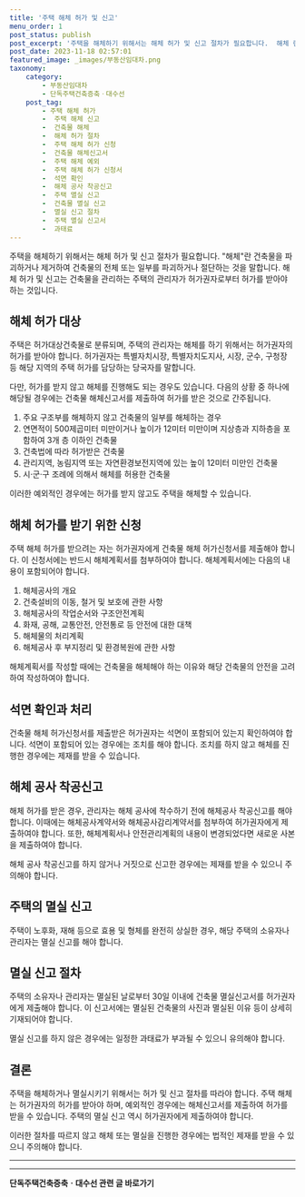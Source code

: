 ```yaml
---
title: '주택 해체 허가 및 신고'
menu_order: 1
post_status: publish
post_excerpt: '주택을 해체하기 위해서는 해체 허가 및 신고 절차가 필요합니다.  해체 란 건축물을 파괴하거나 제거하여 건축물의 전체 또는 일부를 파괴하거나 절단하는 것을 말합니다. 해체 허가 및 신고는 건축물을 관리하는 주택의 관리자가 허가권자로부터 허가를 받아야 하는 것입니다.'
post_date: 2023-11-18 02:57:01
featured_image: _images/부동산임대차.png
taxonomy:
    category:
        - 부동산임대차
        - 단독주택건축증축ㆍ대수선
    post_tag:
        - 주택 해체 허가
        -  주택 해체 신고
        -  건축물 해체
        -  해체 허가 절차
        -  주택 해체 허가 신청
        -  건축물 해체신고서
        -  주택 해체 예외
        -  주택 해체 허가 신청서
        -  석면 확인
        -  해체 공사 착공신고
        -  주택 멸실 신고
        -  건축물 멸실 신고
        -  멸실 신고 절차
        -  주택 멸실 신고서
        -  과태료
---
```



주택을 해체하기 위해서는 해체 허가 및 신고 절차가 필요합니다. "해체"란 건축물을 파괴하거나 제거하여 건축물의 전체 또는 일부를 파괴하거나 절단하는 것을 말합니다. 해체 허가 및 신고는 건축물을 관리하는 주택의 관리자가 허가권자로부터 허가를 받아야 하는 것입니다.

## 해체 허가 대상

주택은 허가대상건축물로 분류되며, 주택의 관리자는 해체를 하기 위해서는 허가권자의 허가를 받아야 합니다. 허가권자는 특별자치시장, 특별자치도지사, 시장, 군수, 구청장 등 해당 지역의 주택 허가를 담당하는 당국자를 말합니다.

다만, 허가를 받지 않고 해체를 진행해도 되는 경우도 있습니다. 다음의 상황 중 하나에 해당될 경우에는 건축물 해체신고서를 제출하여 허가를 받은 것으로 간주됩니다.

1. 주요 구조부를 해체하지 않고 건축물의 일부를 해체하는 경우
2. 연면적이 500제곱미터 미만이거나 높이가 12미터 미만이며 지상층과 지하층을 포함하여 3개 층 이하인 건축물
3. 건축법에 따라 허가받은 건축물
4. 관리지역, 농림지역 또는 자연환경보전지역에 있는 높이 12미터 미만인 건축물
5. 시·군·구 조례에 의해서 해체를 허용한 건축물

이러한 예외적인 경우에는 허가를 받지 않고도 주택을 해체할 수 있습니다.

## 해체 허가를 받기 위한 신청

주택 해체 허가를 받으려는 자는 허가권자에게 건축물 해체 허가신청서를 제출해야 합니다. 이 신청서에는 반드시 해체계획서를 첨부하여야 합니다. 해체계획서에는 다음의 내용이 포함되어야 합니다.

1. 해체공사의 개요
2. 건축설비의 이동, 철거 및 보호에 관한 사항
3. 해체공사의 작업순서와 구조안전계획
4. 화재, 공해, 교통안전, 안전통로 등 안전에 대한 대책
5. 해체물의 처리계획
6. 해체공사 후 부지정리 및 환경복원에 관한 사항

해체계획서를 작성할 때에는 건축물을 해체해야 하는 이유와 해당 건축물의 안전을 고려하여 작성하여야 합니다.

## 석면 확인과 처리

건축물 해체 허가신청서를 제출받은 허가권자는 석면이 포함되어 있는지 확인하여야 합니다. 석면이 포함되어 있는 경우에는 조치를 해야 합니다. 조치를 하지 않고 해체를 진행한 경우에는 제재를 받을 수 있습니다.

## 해체 공사 착공신고

해체 허가를 받은 경우, 관리자는 해체 공사에 착수하기 전에 해체공사 착공신고를 해야 합니다. 이때에는 해체공사계약서와 해체공사감리계약서를 첨부하여 허가권자에게 제출하여야 합니다. 또한, 해체계획서나 안전관리계획의 내용이 변경되었다면 새로운 사본을 제출하여야 합니다.

해체 공사 착공신고를 하지 않거나 거짓으로 신고한 경우에는 제재를 받을 수 있으니 주의해야 합니다.

## 주택의 멸실 신고

주택이 노후화, 재해 등으로 효용 및 형체를 완전히 상실한 경우, 해당 주택의 소유자나 관리자는 멸실 신고를 해야 합니다.

## 멸실 신고 절차

주택의 소유자나 관리자는 멸실된 날로부터 30일 이내에 건축물 멸실신고서를 허가권자에게 제출해야 합니다. 이 신고서에는 멸실된 건축물의 사진과 멸실된 이유 등이 상세히 기재되어야 합니다.

멸실 신고를 하지 않은 경우에는 일정한 과태료가 부과될 수 있으니 유의해야 합니다.

## 결론

주택을 해체하거나 멸실시키기 위해서는 허가 및 신고 절차를 따라야 합니다. 주택 해체는 허가권자의 허가를 받아야 하며, 예외적인 경우에는 해체신고서를 제출하여 허가를 받을 수 있습니다. 주택의 멸실 신고 역시 허가권자에게 제출하여야 합니다.

이러한 절차를 따르지 않고 해체 또는 멸실을 진행한 경우에는 법적인 제재를 받을 수 있으니 주의해야 합니다.

---

<!-- wp:separator -->
<hr class="wp-block-separator has-alpha-channel-opacity"/>
<!-- /wp:separator -->

<!-- wp:group {"backgroundColor":"base","layout":{"type":"constrained"}} -->
<div class="wp-block-group has-base-background-color has-background"><!-- wp:paragraph {"align":"center","fontSize":"medium"} -->
<p class="has-text-align-center has-large-font-size"><strong>단독주택건축증축ㆍ대수선 관련 글 바로가기</strong></p>
<!-- /wp:paragraph -->


<!-- wp:latest-posts
{"categories":[{"id":22770,"count":19,"description":"","link":"https://uknowlaw.com/category/%eb%8b%a8%eb%8f%85%ec%a3%bc%ed%83%9d%ea%b1%b4%ec%b6%95%ec%a6%9d%ec%b6%95%e3%86%8d%eb%8c%80%ec%88%98%ec%84%a0/","name":"단독주택건축증축ㆍ대수선","slug":"단독주택건축증축ㆍ대수선","taxonomy":"category","parent":0,"meta":[],"_links":{"self":[{"href":"https://uknowlaw.com/wp-json/wp/v2/categories/22770"}],"collection":[{"href":"https://uknowlaw.com/wp-json/wp/v2/categories"}],"about":[{"href":"https://uknowlaw.com/wp-json/wp/v2/taxonomies/category"}],"wp:post_type":[{"href":"https://uknowlaw.com/wp-json/wp/v2/posts?categories=22770"}],"curies":[{"name":"wp","href":"https://api.w.org/{rel}","templated":true}]}}],"postsToShow":100,"excerptLength":28,"postLayout":"grid","columns":2,"featuredImageAlign":"left","featuredImageSizeSlug":"large","fontSize":"small"} /--></div>
<!-- /wp:group -->